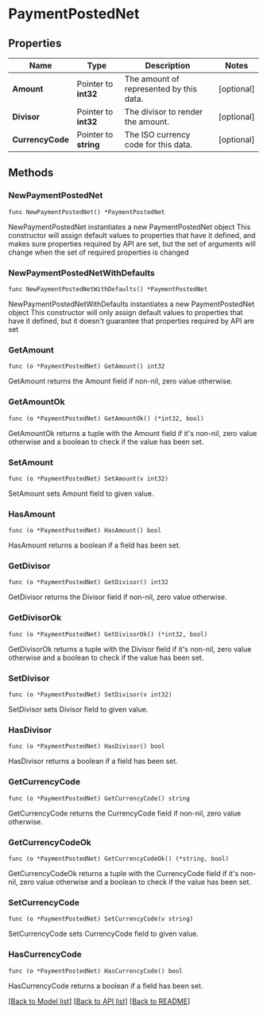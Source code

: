 # PaymentPostedNet

## Properties

Name | Type | Description | Notes
------------ | ------------- | ------------- | -------------
**Amount** | Pointer to **int32** | The amount of represented by this data. | [optional] 
**Divisor** | Pointer to **int32** | The divisor to render the amount. | [optional] 
**CurrencyCode** | Pointer to **string** | The ISO currency code for this data. | [optional] 

## Methods

### NewPaymentPostedNet

`func NewPaymentPostedNet() *PaymentPostedNet`

NewPaymentPostedNet instantiates a new PaymentPostedNet object
This constructor will assign default values to properties that have it defined,
and makes sure properties required by API are set, but the set of arguments
will change when the set of required properties is changed

### NewPaymentPostedNetWithDefaults

`func NewPaymentPostedNetWithDefaults() *PaymentPostedNet`

NewPaymentPostedNetWithDefaults instantiates a new PaymentPostedNet object
This constructor will only assign default values to properties that have it defined,
but it doesn't guarantee that properties required by API are set

### GetAmount

`func (o *PaymentPostedNet) GetAmount() int32`

GetAmount returns the Amount field if non-nil, zero value otherwise.

### GetAmountOk

`func (o *PaymentPostedNet) GetAmountOk() (*int32, bool)`

GetAmountOk returns a tuple with the Amount field if it's non-nil, zero value otherwise
and a boolean to check if the value has been set.

### SetAmount

`func (o *PaymentPostedNet) SetAmount(v int32)`

SetAmount sets Amount field to given value.

### HasAmount

`func (o *PaymentPostedNet) HasAmount() bool`

HasAmount returns a boolean if a field has been set.

### GetDivisor

`func (o *PaymentPostedNet) GetDivisor() int32`

GetDivisor returns the Divisor field if non-nil, zero value otherwise.

### GetDivisorOk

`func (o *PaymentPostedNet) GetDivisorOk() (*int32, bool)`

GetDivisorOk returns a tuple with the Divisor field if it's non-nil, zero value otherwise
and a boolean to check if the value has been set.

### SetDivisor

`func (o *PaymentPostedNet) SetDivisor(v int32)`

SetDivisor sets Divisor field to given value.

### HasDivisor

`func (o *PaymentPostedNet) HasDivisor() bool`

HasDivisor returns a boolean if a field has been set.

### GetCurrencyCode

`func (o *PaymentPostedNet) GetCurrencyCode() string`

GetCurrencyCode returns the CurrencyCode field if non-nil, zero value otherwise.

### GetCurrencyCodeOk

`func (o *PaymentPostedNet) GetCurrencyCodeOk() (*string, bool)`

GetCurrencyCodeOk returns a tuple with the CurrencyCode field if it's non-nil, zero value otherwise
and a boolean to check if the value has been set.

### SetCurrencyCode

`func (o *PaymentPostedNet) SetCurrencyCode(v string)`

SetCurrencyCode sets CurrencyCode field to given value.

### HasCurrencyCode

`func (o *PaymentPostedNet) HasCurrencyCode() bool`

HasCurrencyCode returns a boolean if a field has been set.


[[Back to Model list]](../README.md#documentation-for-models) [[Back to API list]](../README.md#documentation-for-api-endpoints) [[Back to README]](../README.md)


